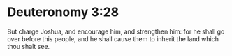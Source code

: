 # Deuteronomy 3:28

But charge Joshua, and encourage him, and strengthen him: for he shall go over before this people, and he shall cause them to inherit the land which thou shalt see.